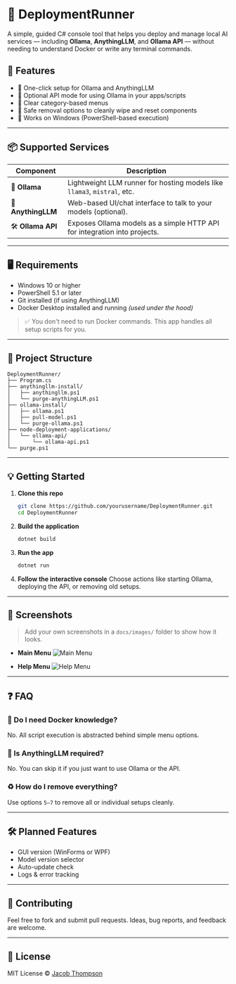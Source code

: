 # 🧠 DeploymentRunner

A simple, guided C# console tool that helps you deploy and manage local AI services — including **Ollama**, **AnythingLLM**, and **Ollama API** — without needing to understand Docker or write any terminal commands.

## 🚀 Features

- 🔹 One-click setup for Ollama and AnythingLLM
- 🔹 Optional API mode for using Ollama in your apps/scripts
- 🔹 Clear category-based menus
- 🔹 Safe removal options to cleanly wipe and reset components
- 🔹 Works on Windows (PowerShell-based execution)

---

## 📦 Supported Services

| Component         | Description                                                                 |
|------------------|-----------------------------------------------------------------------------|
| 🧠 **Ollama**      | Lightweight LLM runner for hosting models like `llama3`, `mistral`, etc.   |
| 💬 **AnythingLLM** | Web-based UI/chat interface to talk to your models (optional).             |
| 🛠️ **Ollama API**  | Exposes Ollama models as a simple HTTP API for integration into projects.  |

---

## 🖥️ Requirements

- Windows 10 or higher
- PowerShell 5.1 or later
- Git installed (if using AnythingLLM)
- Docker Desktop installed and running *(used under the hood)*

> ✅ You don't need to run Docker commands. This app handles all setup scripts for you.

---

## 📁 Project Structure

```
DeploymentRunner/
├── Program.cs
├── anythingllm-install/
│   ├── anythingllm.ps1
│   └── purge-anythingLLM.ps1
├── ollama-install/
│   ├── ollama.ps1
│   ├── pull-model.ps1
│   └── purge-ollama.ps1
├── node-deployment-applications/
│   └── ollama-api/
│       └── ollama-api.ps1
└── purge.ps1
```

---

## 💡 Getting Started

1. **Clone this repo**
   ```bash
   git clone https://github.com/yourusername/DeploymentRunner.git
   cd DeploymentRunner
   ```

2. **Build the application**
   ```bash
   dotnet build
   ```

3. **Run the app**
   ```bash
   dotnet run
   ```

4. **Follow the interactive console**
   Choose actions like starting Ollama, deploying the API, or removing old setups.

---

## 📸 Screenshots

> Add your own screenshots in a `docs/images/` folder to show how it looks.

- **Main Menu**
  ![Main Menu](docs/images/main-menu.png)

- **Help Menu**
  ![Help Menu](docs/images/help-menu.png)

---

## ❓ FAQ

### 🔧 Do I need Docker knowledge?
No. All script execution is abstracted behind simple menu options.

### 💬 Is AnythingLLM required?
No. You can skip it if you just want to use Ollama or the API.

### ♻️ How do I remove everything?
Use options `5–7` to remove all or individual setups cleanly.

---

## 🛠 Planned Features

- GUI version (WinForms or WPF)
- Model version selector
- Auto-update check
- Logs & error tracking

---

## 🤝 Contributing

Feel free to fork and submit pull requests. Ideas, bug reports, and feedback are welcome.

---

## 📄 License

MIT License © [Jacob Thompson](https://github.com/getwrwongg)

